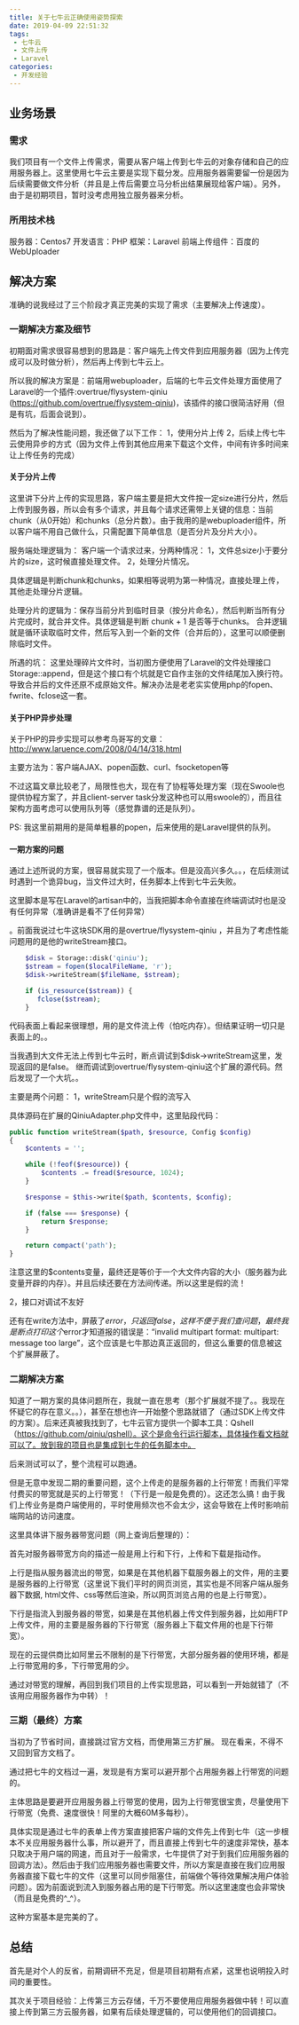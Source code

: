```yaml
---
title: 关于七牛云正确使用姿势探索
date: 2019-04-09 22:51:32
tags:
 - 七牛云
 - 文件上传
 - Laravel
categories:
 - 开发经验
---
```


## 业务场景

### 需求

我们项目有一个文件上传需求，需要从客户端上传到七牛云的对象存储和自己的应用服务器上。这里使用七牛云主要是实现下载分发。应用服务器需要留一份是因为后续需要做文件分析（并且是上传后需要立马分析出结果展现给客户端）。另外，由于是初期项目，暂时没考虑用独立服务器来分析。

### 所用技术栈

服务器：Centos7
开发语言：PHP
框架：Laravel
前端上传组件：百度的WebUploader

## 解决方案

准确的说我经过了三个阶段才真正完美的实现了需求（主要解决上传速度）。

### 一期解决方案及细节

初期面对需求很容易想到的思路是：客户端先上传文件到应用服务器（因为上传完成可以及时做分析），然后再上传到七牛云上。

所以我的解决方案是：前端用webuploader，后端的七牛云文件处理方面使用了Laravel的一个插件:overtrue/flysystem-qiniu (https://github.com/overtrue/flysystem-qiniu)，该插件的接口很简洁好用（但是有坑，后面会说到）。

然后为了解决性能问题，我还做了以下工作：
1，使用分片上传
2，后续上传七牛云使用异步的方式（因为文件上传到其他应用来下载这个文件，中间有许多时间来让上传任务的完成）

#### 关于分片上传

这里讲下分片上传的实现思路，客户端主要是把大文件按一定size进行分片，然后上传到服务器，所以会有多个请求，并且每个请求还需带上关键的信息：当前chunk（从0开始）和chunks（总分片数）。由于我用的是webuploader组件，所以客户端不用自己做什么，只需配置下简单信息（是否分片及分片大小）。

服务端处理逻辑为：
客户端一个请求过来，分两种情况：
1，文件总size小于要分片的size，这时候直接处理文件。
2，处理分片情况。

具体逻辑是判断chunk和chunks，如果相等说明为第一种情况，直接处理上传，其他走处理分片逻辑。

处理分片的逻辑为：保存当前分片到临时目录（按分片命名），然后判断当所有分片完成时，就合并文件。具体逻辑是判断 chunk + 1 是否等于chunks。 合并逻辑就是循环读取临时文件，然后写入到一个新的文件（合并后的），这里可以顺便删除临时文件。

所遇的坑：
这里处理碎片文件时，当初图方便使用了Laravel的文件处理接口Storage::append，但是这个接口有个坑就是它自作主张的文件结尾加入换行符。导致合并后的文件还原不成原始文件。解决办法是老老实实使用php的fopen、fwrite、fclose这一套。

#### 关于PHP异步处理

关于PHP的异步实现可以参考鸟哥写的文章：http://www.laruence.com/2008/04/14/318.html

主要方法为：客户端AJAX、popen函数、curl、fsocketopen等

不过这篇文章比较老了，局限性也大，现在有了协程等处理方案（现在Swoole也提供协程方案了，并且client-server task分发这种也可以用swoole的），而且往架构方面考虑可以使用队列等（感觉靠谱的还是队列）。

PS: 我这里前期用的是简单粗暴的popen，后来使用的是Laravel提供的队列。

#### 一期方案的问题

通过上述所说的方案，很容易就实现了一个版本。但是没高兴多久。。，在后续测试时遇到一个诡异bug，当文件过大时，任务脚本上传到七牛云失败。

这里脚本是写在Laravel的artisan中的，当我把脚本命令直接在终端调试时也是没有任何异常（准确讲是看不了任何异常）

。前面我说过七牛这块SDK用的是overtrue/flysystem-qiniu ，并且为了考虑性能问题用的是他的writeStream接口。

```php
    $disk = Storage::disk('qiniu');
    $stream = fopen($localFileName, 'r');
    $disk->writeStream($fileName, $stream);

    if (is_resource($stream)) {
       fclose($stream);
    }
```
代码表面上看起来很理想，用的是文件流上传（怕吃内存）。但结果证明一切只是表面上的。。


当我遇到大文件无法上传到七牛云时，断点调试到$disk->writeStream这里，发现返回的是false。 继而调试到overtrue/flysystem-qiniu这个扩展的源代码。然后发现了一个大坑。。

主要是两个问题：
1，writeStream只是个假的流写入


具体源码在扩展的QiniuAdapter.php文件中，这里贴段代码：


```php
public function writeStream($path, $resource, Config $config)
{
    $contents = '';

    while (!feof($resource)) {
        $contents .= fread($resource, 1024);
    }

    $response = $this->write($path, $contents, $config);

    if (false === $response) {
        return $response;
    }

    return compact('path');
}
```

注意这里的$contents变量，最终还是等价于一个大文件内容的大小（服务器为此变量开辟的内存）。并且后续还要在方法间传递。所以这里是假的流！


2，接口对调试不友好

还有在write方法中，屏蔽了$error，只返回false，这样不便于我们查问题，最终我是断点打印这个$error才知道报的错误是：“invalid multipart format: multipart: message too large”，这个应该是七牛那边真正返回的，但这么重要的信息被这个扩展屏蔽了。

### 二期解决方案

知道了一期方案的具体问题所在，我就一直在思考（那个扩展就不提了。。我现在怀疑它的存在意义。。），甚至在想也许一开始整个思路就错了（通过SDK上传文件的方案）。后来还真被我找到了，七牛云官方提供一个脚本工具：Qshell（https://github.com/qiniu/qshell）。这个是命令行运行脚本，具体操作看文档就可以了。放到我的项目也是集成到七牛的任务脚本中。

后来测试可以了，整个流程可以跑通。

但是无意中发现二期的重要问题，这个上传走的是服务器的上行带宽！而我们平常付费买的带宽就是买的上行带宽！（下行是一般是免费的）。这还怎么搞！由于我们上传业务是商户端使用的，平时使用频次也不会太少，这会导致在上传时影响前端网站的访问速度。

这里具体讲下服务器带宽问题（网上查询后整理的）：

首先对服务器带宽方向的描述一般是用上行和下行，上传和下载是指动作。

上行是指从服务器流出的带宽，如果是在其他机器下载服务器上的文件，用的主要是服务器的上行带宽（这里说下我们平时的网页浏览，其实也是不同客户端从服务器下数据, html文件、css等然后渲染，所以网页浏览占用的也是上行带宽）。

下行是指流入到服务器的带宽，如果是在其他机器上传文件到服务器，比如用FTP上传文件，用的主要是服务器的下行带宽（服务器上下载文件用的也是下行带宽）。

现在的云提供商比如阿里云不限制的是下行带宽，大部分服务器的使用环境，都是上行带宽用的多，下行带宽用的少。


通过对带宽的理解，再回到我们项目的上传实现思路，可以看到一开始就错了（不该用应用服务器作为中转）！


### 三期（最终）方案

当初为了节省时间，直接跳过官方文档，而使用第三方扩展。 现在看来，不得不又回到官方文档了。

通过把七牛的文档过一遍，发现是有方案可以避开那个占用服务器上行带宽的问题的。

主体思路是要避开应用服务器上行带宽的使用，因为上行带宽很宝贵，尽量使用下行带宽（免费、速度很快！阿里的大概60M多每秒）。

具体实现是通过七牛的表单上传方案直接把客户端的文件先上传到七牛（这一步根本不关应用服务器什么事，所以避开了，而且直接上传到七牛的速度非常快，基本只取决于用户端的网速，而且对于一般需求，七牛提供了对于到我们应用服务器的回调方法）。然后由于我们应用服务器也需要文件，所以方案是直接在我们应用服务器直接下载七牛的文件（这里可以同步阻塞住，前端做个等待效果解决用户体验问题）。因为前面说到流入到服务器占用的是下行带宽。所以这里速度也会非常快（而且是免费的^_^）。

这种方案基本是完美的了。

## 总结

首先是对个人的反省，前期调研不充足，但是项目初期有点紧，这里也说明投入时间的重要性。

其次关于项目经验：上传第三方云存储，千万不要使用应用服务器做中转！可以直接上传到第三方云服务器，如果有后续处理逻辑的，可以使用他们的回调接口。
